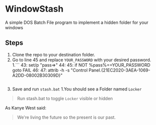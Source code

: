 # WindowStash
A simple DOS Batch File program to implement a hidden folder for your windows

## Steps

1. Clone the repo to your destination folder.
1. Go to line 45 and replace `YOUR_PASSWORD` with your desired password.
  1.```
    43: set/p "pass=>"
    44:
    45: if NOT %pass%==YOUR_PASSWORD goto FAIL
    46:
    47: attrib -h -s "Control Panel.{21EC2020-3AEA-1069-A2DD-08002B30309D}"
    ```
1. Save and run `stash.bat`
1.You should see a Folder named `Locker`

> Run stash.bat to toggle `Locker` visible or hidden

As Kanye West said:

> We're living the future so
> the present is our past.


